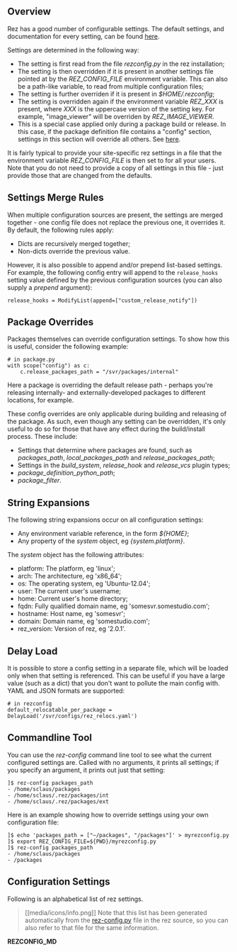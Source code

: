## Overview

Rez has a good number of configurable settings. The default settings, and
documentation for every setting, can be found
[here](https://github.com/__GITHUB_REPO__/blob/__GITHUB_BRANCH__/src/rez/rezconfig.py).

Settings are determined in the following way:

- The setting is first read from the file *rezconfig.py* in the rez installation;
- The setting is then overridden if it is present in another settings file pointed at by the
  *REZ_CONFIG_FILE* environment variable. This can also be a path-like variable, to read from
  multiple configuration files;
- The setting is further overriden if it is present in *$HOME/.rezconfig*;
- The setting is overridden again if the environment variable *REZ_XXX* is present, where *XXX* is
  the uppercase version of the setting key. For example, "image_viewer" will be overriden by
  *REZ_IMAGE_VIEWER*.
- This is a special case applied only during a package build or release. In this case, if the
  package definition file contains a "config" section, settings in this section will override all
  others. See [here](#package-overrides).

It is fairly typical to provide your site-specific rez settings in a file that the environment
variable *REZ_CONFIG_FILE* is then set to for all your users. Note that you do not need to provide
a copy of all settings in this file - just provide those that are changed from the defaults.

## Settings Merge Rules

When multiple configuration sources are present, the settings are merged together -
one config file does not replace the previous one, it overrides it. By default, the
following rules apply:

* Dicts are recursively merged together;
* Non-dicts override the previous value.

However, it is also possible to append and/or prepend list-based settings. For example, the
following config entry will append to the `release_hooks` setting value defined by the
previous configuration sources (you can also supply a *prepend* argument):

    release_hooks = ModifyList(append=["custom_release_notify"])

## Package Overrides

Packages themselves can override configuration settings. To show how this is useful,
consider the following example:

    # in package.py
    with scope("config") as c:
        c.release_packages_path = "/svr/packages/internal"

Here a package is overriding the default release path - perhaps you're releasing
internally- and externally-developed packages to different locations, for example.

These config overrides are only applicable during building and releasing of the package.
As such, even though any setting can be overridden, it's only useful to do so for
those that have any effect during the build/install process. These include:

* Settings that determine where packages are found, such as *packages_path*,
  *local_packages_path* and *release_packages_path*;
* Settings in the *build_system*, *release_hook* and *release_vcs* plugin types;
* *package_definition_python_path*;
* *package_filter*.

## String Expansions

The following string expansions occur on all configuration settings:

* Any environment variable reference, in the form *${HOME}*;
* Any property of the *system* object, eg *{system.platform}*.

The *system* object has the following attributes:

* platform: The platform, eg 'linux';
* arch: The architecture, eg 'x86_64';
* os: The operating system, eg 'Ubuntu-12.04';
* user: The current user's username;
* home: Current user's home directory;
* fqdn: Fully qualified domain name, eg 'somesvr.somestudio.com';
* hostname: Host name, eg 'somesvr';
* domain: Domain name, eg 'somestudio.com';
* rez_version: Version of rez, eg '2.0.1'.

## Delay Load

It is possible to store a config setting in a separate file, which will be loaded
only when that setting is referenced. This can be useful if you have a large value
(such as a dict) that you don't want to pollute the main config with. YAML and
JSON formats are supported:

    # in rezconfig
    default_relocatable_per_package = DelayLoad('/svr/configs/rez_relocs.yaml')

## Commandline Tool

You can use the *rez-config* command line tool to see what the current configured settings are.
Called with no arguments, it prints all settings; if you specify an argument, it prints out just
that setting:

    ]$ rez-config packages_path
    - /home/sclaus/packages
    - /home/sclaus/.rez/packages/int
    - /home/sclaus/.rez/packages/ext

Here is an example showing how to override settings using your own configuration file:

    ]$ echo 'packages_path = ["~/packages", "/packages"]' > myrezconfig.py
    ]$ export REZ_CONFIG_FILE=${PWD}/myrezconfig.py
    ]$ rez-config packages_path
    - /home/sclaus/packages
    - /packages

## Configuration Settings

Following is an alphabetical list of rez settings.

> [[media/icons/info.png]] Note that this list has been generated automatically
> from the [rez-config.py](https://github.com/__GITHUB_REPO__/blob/master/src/rez/rezconfig.py)
> file in the rez source, so you can also refer to that file for the same information.

__REZCONFIG_MD__
